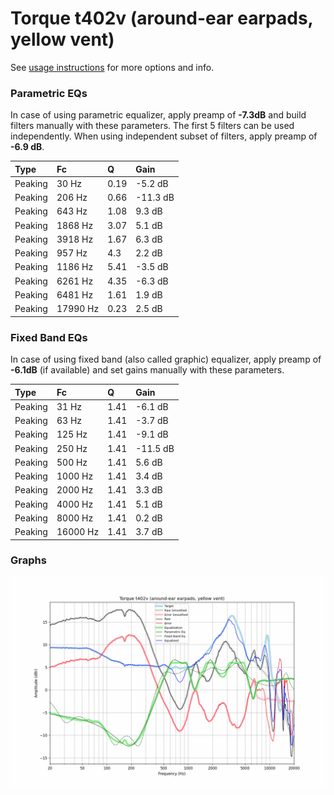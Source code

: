 # Torque t402v (around-ear earpads, yellow vent)
See [usage instructions](https://github.com/jaakkopasanen/AutoEq#usage) for more options and info.

### Parametric EQs
In case of using parametric equalizer, apply preamp of **-7.3dB** and build filters manually
with these parameters. The first 5 filters can be used independently.
When using independent subset of filters, apply preamp of **-6.9 dB**.

| Type    | Fc       |    Q | Gain     |
|:--------|:---------|:-----|:---------|
| Peaking | 30 Hz    | 0.19 | -5.2 dB  |
| Peaking | 206 Hz   | 0.66 | -11.3 dB |
| Peaking | 643 Hz   | 1.08 | 9.3 dB   |
| Peaking | 1868 Hz  | 3.07 | 5.1 dB   |
| Peaking | 3918 Hz  | 1.67 | 6.3 dB   |
| Peaking | 957 Hz   | 4.3  | 2.2 dB   |
| Peaking | 1186 Hz  | 5.41 | -3.5 dB  |
| Peaking | 6261 Hz  | 4.35 | -6.3 dB  |
| Peaking | 6481 Hz  | 1.61 | 1.9 dB   |
| Peaking | 17990 Hz | 0.23 | 2.5 dB   |

### Fixed Band EQs
In case of using fixed band (also called graphic) equalizer, apply preamp of **-6.1dB**
(if available) and set gains manually with these parameters.

| Type    | Fc       |    Q | Gain     |
|:--------|:---------|:-----|:---------|
| Peaking | 31 Hz    | 1.41 | -6.1 dB  |
| Peaking | 63 Hz    | 1.41 | -3.7 dB  |
| Peaking | 125 Hz   | 1.41 | -9.1 dB  |
| Peaking | 250 Hz   | 1.41 | -11.5 dB |
| Peaking | 500 Hz   | 1.41 | 5.6 dB   |
| Peaking | 1000 Hz  | 1.41 | 3.4 dB   |
| Peaking | 2000 Hz  | 1.41 | 3.3 dB   |
| Peaking | 4000 Hz  | 1.41 | 5.1 dB   |
| Peaking | 8000 Hz  | 1.41 | 0.2 dB   |
| Peaking | 16000 Hz | 1.41 | 3.7 dB   |

### Graphs
![](./Torque%20t402v%20(around-ear%20earpads,%20yellow%20vent).png)
